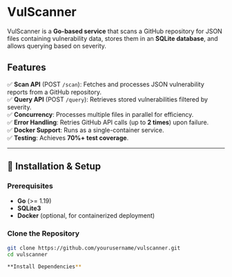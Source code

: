 # VulScanner

VulScanner is a **Go-based service** that scans a GitHub repository for JSON files containing vulnerability data, stores them in an **SQLite database**, and allows querying based on severity.

## Features

✅ **Scan API** (POST `/scan`): Fetches and processes JSON vulnerability reports from a GitHub repository.  
✅ **Query API** (POST `/query`): Retrieves stored vulnerabilities filtered by severity.  
✅ **Concurrency**: Processes multiple files in parallel for efficiency.  
✅ **Error Handling**: Retries GitHub API calls (up to **2 times**) upon failure.  
✅ **Docker Support**: Runs as a single-container service.  
✅ **Testing**: Achieves **70%+ test coverage**.  

---

## 📌 **Installation & Setup**

### **Prerequisites**
- **Go** (>= 1.19)
- **SQLite3**
- **Docker** (optional, for containerized deployment)

### **Clone the Repository**
```sh
git clone https://github.com/yourusername/vulscanner.git
cd vulscanner

**Install Dependencies**
